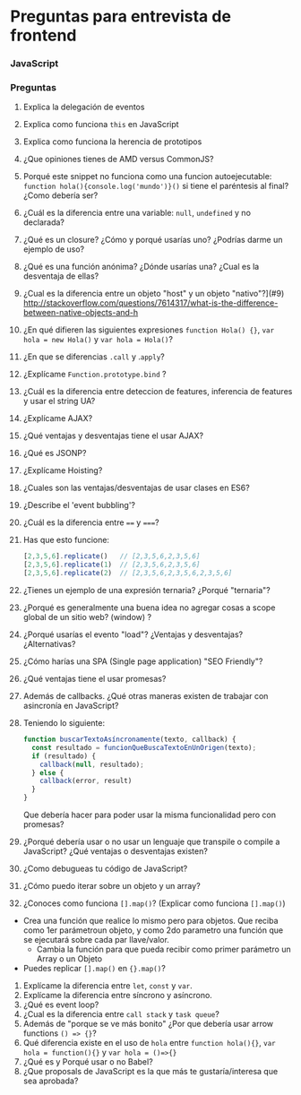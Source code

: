 # Preguntas para entrevista de frontend
### JavaScript

### Preguntas
1. Explica la delegación de eventos
1. Explica como funciona `this` en JavaScript
1. Explica como funciona la herencia de prototipos
1. ¿Que opiniones tienes de AMD versus CommonJS?
1. Porqué este snippet no funciona como una funcion autoejecutable: `function hola(){console.log('mundo')}()` si tiene el paréntesis al final? ¿Como debería ser?
1. ¿Cuál es la diferencia entre una variable: `null`, `undefined` y no declarada?
1. ¿Qué es un closure? ¿Cómo y porqué usarías uno? ¿Podrías darme un ejemplo de uso?
1. ¿Qué es una función anónima? ¿Dónde usarías una? ¿Cual es la desventaja de ellas?
1. ¿Cual es la diferencia entre un objeto "host" y un objeto "nativo"?](#9) http://stackoverflow.com/questions/7614317/what-is-the-difference-between-native-objects-and-h
1. ¿En qué difieren las siguientes expresiones `function Hola() {}`, `var hola = new Hola()` y `var hola = Hola()`?
1. ¿En que se diferencias `.call` y .`apply`?
1. ¿Explícame `Function.prototype.bind` ?
1. ¿Cuál es la diferencia entre deteccion de features, inferencia de features y usar el string UA?
1. ¿Explícame AJAX?
1. ¿Qué ventajas y desventajas tiene el usar AJAX?
1. ¿Qué es JSONP?
1. ¿Explícame Hoisting?
1. ¿Cuales son las ventajas/desventajas de usar clases en ES6?
1. ¿Describe el 'event bubbling'?
1. ¿Cuál es la diferencia entre `==` y `===`?
1. Has que esto funcione:
    ```javascript
    [2,3,5,6].replicate()   // [2,3,5,6,2,3,5,6]
    [2,3,5,6].replicate(1)  // [2,3,5,6,2,3,5,6]
    [2,3,5,6].replicate(2)  // [2,3,5,6,2,3,5,6,2,3,5,6]
    ```
1. ¿Tienes un ejemplo de una expresión ternaria? ¿Porqué "ternaria"?
1. ¿Porqué es generalmente una buena idea no agregar cosas a scope global de un sitio web? (window) ?
1. ¿Porqué usarías el evento "load"? ¿Ventajas y desventajas? ¿Alternativas?
1. ¿Cómo harías una SPA (Single page application) "SEO Friendly"?
1. ¿Qué ventajas tiene el usar promesas?
1. Además de callbacks. ¿Qué otras maneras existen de trabajar con asincronía en JavaScript?
1. Teniendo lo siguiente:
    ```javascript
    function buscarTextoAsíncronamente(texto, callback) {
      const resultado = funcionQueBuscaTextoEnUnOrigen(texto);
      if (resultado) {
        callback(null, resultado);
      } else {
        callback(error, result)
      }
    }
    ```

    Que debería hacer para poder usar la misma funcionalidad pero con promesas?

1. ¿Porqué debería usar o no usar un lenguaje que transpile o compile a JavaScript? ¿Qué ventajas o desventajas existen?
1. ¿Como debugueas tu código de JavaScript?
1. ¿Cómo puedo iterar sobre un objeto y un array?
1. ¿Conoces como funciona `[].map()`? (Explicar como funciona `[].map()`)
  - Crea una función que realice lo mismo pero para objetos. Que reciba como 1er parámetroun objeto, y como 2do parametro una función que se ejecutará sobre cada par llave/valor.
    - Cambia la función para que pueda recibir como primer parámetro un Array o un Objeto
  - Puedes replicar `[].map()` en `{}.map()`?
1. Explícame la diferencia entre `let`, `const` y `var`.
1. Explícame la diferencia entre síncrono y asíncrono.
1. ¿Qué es event loop?
  1. ¿Cual es la diferencia entre `call stack` y `task queue`?
1. Además de "porque se ve más bonito" ¿Por que debería usar arrow functions `() => {}`?
1. Qué diferencia existe en el uso de `hola` entre `function hola(){}`, `var hola = function(){}` y `var hola = ()=>{}`
1. ¿Qué es y Porqué usar o no Babel?
1. ¿Que proposals de JavaScript es la que más te gustaría/interesa que sea aprobada?

